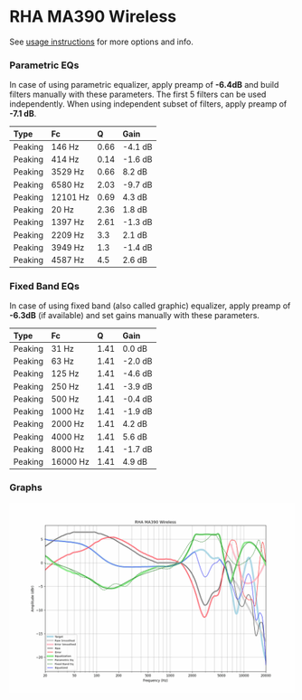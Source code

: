 # RHA MA390 Wireless
See [usage instructions](https://github.com/jaakkopasanen/AutoEq#usage) for more options and info.

### Parametric EQs
In case of using parametric equalizer, apply preamp of **-6.4dB** and build filters manually
with these parameters. The first 5 filters can be used independently.
When using independent subset of filters, apply preamp of **-7.1 dB**.

| Type    | Fc       |    Q | Gain    |
|:--------|:---------|:-----|:--------|
| Peaking | 146 Hz   | 0.66 | -4.1 dB |
| Peaking | 414 Hz   | 0.14 | -1.6 dB |
| Peaking | 3529 Hz  | 0.66 | 8.2 dB  |
| Peaking | 6580 Hz  | 2.03 | -9.7 dB |
| Peaking | 12101 Hz | 0.69 | 4.3 dB  |
| Peaking | 20 Hz    | 2.36 | 1.8 dB  |
| Peaking | 1397 Hz  | 2.61 | -1.3 dB |
| Peaking | 2209 Hz  | 3.3  | 2.1 dB  |
| Peaking | 3949 Hz  | 1.3  | -1.4 dB |
| Peaking | 4587 Hz  | 4.5  | 2.6 dB  |

### Fixed Band EQs
In case of using fixed band (also called graphic) equalizer, apply preamp of **-6.3dB**
(if available) and set gains manually with these parameters.

| Type    | Fc       |    Q | Gain    |
|:--------|:---------|:-----|:--------|
| Peaking | 31 Hz    | 1.41 | 0.0 dB  |
| Peaking | 63 Hz    | 1.41 | -2.0 dB |
| Peaking | 125 Hz   | 1.41 | -4.6 dB |
| Peaking | 250 Hz   | 1.41 | -3.9 dB |
| Peaking | 500 Hz   | 1.41 | -0.4 dB |
| Peaking | 1000 Hz  | 1.41 | -1.9 dB |
| Peaking | 2000 Hz  | 1.41 | 4.2 dB  |
| Peaking | 4000 Hz  | 1.41 | 5.6 dB  |
| Peaking | 8000 Hz  | 1.41 | -1.7 dB |
| Peaking | 16000 Hz | 1.41 | 4.9 dB  |

### Graphs
![](./RHA%20MA390%20Wireless.png)